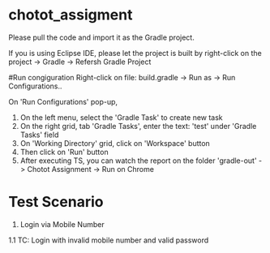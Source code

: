 # chotot_assigment

Please pull the code and import it as the Gradle project.

If you is using Eclipse IDE, please let the project is built by right-click on the project -> Gradle -> Refersh Gradle Project

#Run congiguration
Right-click on file: build.gradle -> Run as -> Run Configurations..

On 'Run Configurations' pop-up, 

1. On the left menu, select the 'Gradle Task' to create new task
2. On the right grid, tab 'Gradle Tasks', enter the text: 'test' under 'Gradle Tasks' field
3. On 'Working Directory' grid, click on 'Workspace' button
4. Then click on 'Run' button
5. After executing TS, you can watch the report on the folder 'gradle-out' -> Chotot Assignment -> Run on Chrome

# Test Scenario
1. Login via Mobile Number

1.1 TC: Login with invalid mobile number and valid password
